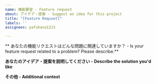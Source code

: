 ```yaml
---
name: 機能要望 - Feature request
about: アイデア・提案 - Suggest an idea for this project
title: "[Feature Requset]"
labels: ''
assignees: pafuhana1213

---
```


** あなたの機能リクエストはどんな問題に関連していますか？ - Is your feature request related to a problem? Please describe.**

**あなたのアイデア・提案を説明してください - Describe the solution you'd like**

**その他 - Additional context**
